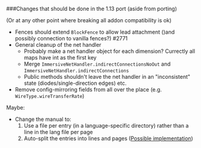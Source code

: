 ###Changes that should be done in the 1.13 port (aside from porting)

(Or at any other point where breaking all addon compatibility is ok)

 - Fences should extend `BlockFence` to allow lead attachment ()and possibly connection to vanilla fences?) #2771
 - General cleanup of the net handler
   - Probably make a net handler object for each dimension? Currectly all maps have int as the first key
   - Merge `ImmersiveNetHandler.indirectConnectionsNoOut` and `ImmersiveNetHandler.indirectConnections`
   - Public methods shouldn't leave the net handler in an "inconsistent" state (diodes/single-direction edges) etc.
 - Remove config-mirroring fields from all over the place (e.g. `WireType.wireTransferRate`)
 
Maybe:
 - Change the manual to:
   1. Use a file per entry (in a language-specific directory) rather than a line in the lang file per page
   2. Auto-split the entries into lines and pages ([Possible implementation](https://github.com/malte0811/IndustrialWires/blob/MC1.12/src/main/java/malte0811/industrialWires/client/manual/TextSplitter.java))
   